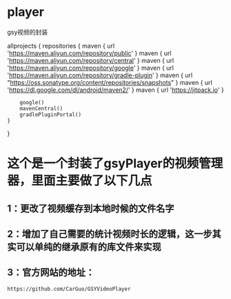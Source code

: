 # player

gsy视频的封装

allprojects {
repositories {
maven { url 'https://maven.aliyun.com/repository/public' }
maven { url 'https://maven.aliyun.com/repository/central' }
maven { url 'https://maven.aliyun.com/repository/google' }
maven { url 'https://maven.aliyun.com/repository/gradle-plugin' }
maven { url "https://oss.sonatype.org/content/repositories/snapshots" }
maven { url 'https://dl.google.com/dl/android/maven2/' }
maven { url 'https://jitpack.io' }

        google()
        mavenCentral()
        gradlePluginPortal()
    }
}

# 这个是一个封装了gsyPlayer的视频管理器，里面主要做了以下几点

## 1：更改了视频缓存到本地时候的文件名字

## 2：增加了自己需要的统计视频时长的逻辑，这一步其实可以单纯的继承原有的库文件来实现

## 3：官方网站的地址：

    https://github.com/CarGuo/GSYVideoPlayer

## 4：使用步骤

    1：继承 StandardGSYVideoPlayer 或者它的实现类去使用
    2：使用的时候，要在清单文件中加入以下的配置，否则会导致横竖屏切换的时候发生异常  
            android:configChanges="keyboard|keyboardHidden|orientation|screenSize|screenLayout|smallestScreenSize|uiMode"

## 5: 依赖使用

        implementation 'com.github.xjxlx:player:v2.0.1'
